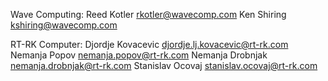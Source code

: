 
Wave Computing:
Reed Kotler <rkotler@wavecomp.com>
Ken Shiring <kshiring@wavecomp.com>

RT-RK Computer:
Djordje Kovacevic <djordje.lj.kovacevic@rt-rk.com>
Nemanja Popov <nemanja.popov@rt-rk.com>
Nemanja Drobnjak <nemanja.drobnjak@rt-rk.com>
Stanislav Ocovaj <stanislav.ocovaj@rt-rk.com>

